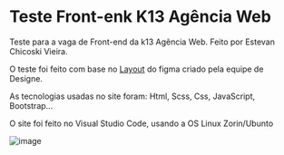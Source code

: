 # Teste Front-enk K13 Agência Web
Teste para a vaga de Front-end da k13 Agẽncia Web. Feito por Estevan Chicoski Vieira. 

O teste foi feito com base no [Layout](https://www.figma.com/design/sQ7N64xtuPpHuRi787PJFb/teste-frontend-k13?node-id=0-1&t=TNctQOQUGhYxwVcS-0) do figma criado pela equipe de Designe.

As tecnologias usadas no site foram: Html, Scss, Css, JavaScript, Bootstrap... 

O site foi feito no Visual Studio Code, usando a OS Linux Zorin/Ubunto

![image](https://github.com/EstevanChicoskiVieira/TesteFrontK13/assets/121241412/2c7b432e-c82d-4cbf-a3c5-bbe013acfc68)
